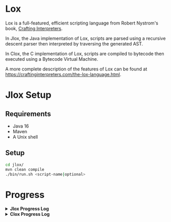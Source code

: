 # Lox

Lox is a full-featured, efficient scripting language from Robert Nystrom's book, [Crafting Interpreters](https://craftinginterpreters.com/). 

In Jlox, the Java implementation of Lox, scripts are parsed using a recursive descent parser then interpreted by traversing the generated AST.

In Clox, the C implementation of Lox, scripts are compiled to bytecode then executed using a Bytecode Virtual Machine.

A more complete description of the features of Lox can be found at https://craftinginterpreters.com/the-lox-language.html.

# Jlox Setup

## Requirements

* Java 16
* Maven
* A Unix shell

## Setup

```sh
cd jlox/
mvn clean compile
./bin/run.sh <script-name|optional>
```
# Progress

<details>
  <summary><b>Jlox Progress Log</b></summary>

## 1 - Scanning

A raw expression can be scanned into a series of tokens.

```java
Input: var tau = 6.283185307;

Output (type, lexeme, literal):
[<VAR, var, null>, <IDENTIFIER, tau, null>, <BANG, =, null>, <NUMBER, 6.283, 6.283>, <EOF, , null>]
```


## 2 - Representing Code

An expression tree can be manually constructed and pretty printed!

```java
Expr expression = new Expr.Binary(
            new Expr.Unary(
                new Token(TokenType.MINUS, "-", null, 1),
                new Expr.Literal(123)
            ),
            new Token(TokenType.STAR, "*", null, 1),
            new Expr.Grouping(new Expr.Literal(45.67))
);
    
System.out.println(new AstPrinter().print(expression));
```

```java
Output: (* (- 123) (group 45.67))
Infix: -123 * 45.67
```

## 3 - Parsing Expressions

A list of tokens can be parsed and pretty printed!

```java
List<Token> tokens = scanner.scanTokens();

var parser = new Parser(tokens);
Expr expression  = parser.parse();

System.out.println(new AstPrinter().print(expression));
```

```java
Input: 1 + 2 * -3 / 4 == -0.5
Output: (== (+ 1.0 (/ (* 2.0 (- 3.0)) 4.0)) (- 0.5))
```

## 4 - Evaluating Expressions

An AST can be evaluated!

```java
var scanner = new Scanner(source);
// [<NUMBER, 1, 1.0>, <PLUS, +, null>, <NUMBER, 2, 2.0>, <STAR, *, null>, <MINUS, -, null>, <NUMBER, 3, 3.0>, <SLASH, /, null>, <NUMBER, 4, 4.0>, <EOF, , null>]
var tokens = scanner.scanTokens();

var parser = new Parser(tokens);
var expression = parser.parse();

interpreter.interpret(expression);
```

```java
Input: 1 + 2 * -3 / 4
Output: -0.5


Input: 1 + 2 * -3 / 4 == -0.5
Output: true
```

## 5 - Statements and State

- Variables can be declared, assigned and referenced in expressions.
- Statements can be grouped into blocks with local variable scope.
- Expressions can be printed.

Input:
```dart
var a = "global a";
var b = "global b";
{
    var a = "local a";
    print a;
    print b;
}
print a;
print b;
```

Output:
```
local a
global b
global a
global b
```

## 6 - Control Flow

- With the addition of while/for loops and more importantly **if statements**, Jlox is now Turing Complete!
- Logical expressions (AND/OR) can be evaluated.

```dart
if (2 + 2 - 1 == 3) print "Quick math!"; 
else print "Slow math :(";
// prints Quick math!

var result = 0;
while (result != 5) {
    result = result + 1;
}
print result; // prints 5

print false and false or true; // prints true
```

## 7 - Functions

Functions can be declared and invoked!

```kotlin 
fun fib(n) {
  if (n <= 1) return n;
  return fib(n - 2) + fib(n - 1);
}

print fib(10); // prints 55

// A native function
print clock(); // prints seconds since Jan 1, 1970
```

## 8 - Resolving and Binding

Variables resolve to the correct scope.

```java
var a = "global";
{
  fun showA() {
    print a;
  }

  showA();
  var a = "block";
  showA();
}
 ```

Previously this would output:
```
global
block
```
It now outputs:
```
global
global
```

---

This code now produces an error during semantic analysis.
```java
{
    var a = 1;
    var a = 2;
}
```


## 9 - Classes

Classes can be created!

```java
class Person {
  // Class initialiser.
  init(name) {
    this.name = name;
  }

  // Class method.
  greet() {
    print "My name is " + this.name + " " + this.nameSuffix;
  }
}

var britannio = Person("Britannio");
britannio.nameSuffix = ":)";
britannio.greet(); // prints "My name is Britannio :)"
```

## 10 - Inheritance

Classes can inherit from super classes!


```java
class Keyboard {
  type() {
    print "Keyboard noises";
   }
}

class MechanicalKeyboard < Keyboard {
  type() {
    // super.type();
    print "Loud mechanical keyboard noises :)";
   }
}

MechanicalKeyboard().type(); // Loud mechanical keyboard noises :)
```
  
</details>


<details>
  <summary><b>Clox Progress Log</b></summary>

## 1 - Chunks of Bytecode

A chunk containing bytecode instructions can be created.

```
== test chunk ==
0000  123 OP_CONSTANT         0 '1.2'
0002    | OP_RETURN
```

## ...

forgot to take notes :(

## 5 - Types of Values

Until now, the only type was a number (double). This update introduces bool and 
nil values.

## 6 - Strings

Strings can be created. Strings are the first 'instance' of the `Obj` type.
C doesn't have struct inheritance but by making `Obj` the first field of 
`ObjString`, it becomes safe to cast one to the other.

As a challenge, I leveraged the *flexible array member* feature of C to store
the string character array within the `ObjString` struct rather than having
the struct store a pointer as this removes an indirection (better memory locality).


## 7 - Hash Tables

Hash tables that dynamically grow can be created.

The first use case for this is string interning where we use the hash table
as if it were a hash set. The benefit of mandatory string interning is that
string equality becomes a trivial pointer comparison. 

As a challenge, I switched out the `ObjString` key type for `Value` so that the
hash table key can be a string, bool, double, nil or any future object such as
functions and classes.

In doing so, I hit a bug where dereferencing a pointer was corrupting a struct.
It turns out that the pointer originated from a variable in another function and
since the function had completed, the pointer was no longer valid :(.

  
</details>